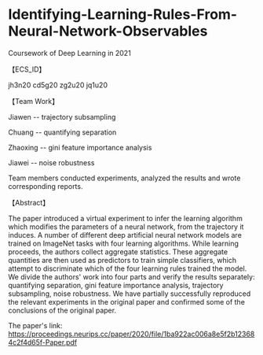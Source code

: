 # Identifying-Learning-Rules-From-Neural-Network-Observables
Coursework of Deep Learning in 2021

【ECS_ID】

jh3n20
cd5g20
zg2u20
jq1u20

【Team Work】

Jiawen --  trajectory subsampling

Chuang -- quantifying separation

Zhaoxing -- gini feature importance analysis

Jiawei -- noise robustness

Team members conducted experiments, analyzed the results and wrote corresponding reports.

【Abstract】

The paper introduced a virtual experiment to infer the learning algorithm which modifies the parameters of a neural network, from the trajectory it induces. A number of different deep artificial neural network models are trained on ImageNet tasks with four learning algorithms. While learning proceeds, the authors collect aggregate statistics. These aggregate quantities are then used as predictors to train simple classifiers, which attempt to discriminate which of the four learning rules trained the model. We divide the authors' work into four parts and verify the results separately: quantifying separation, gini feature importance analysis, trajectory subsampling, noise robustness. We have partially successfully reproduced the relevant experiments in the original paper and confirmed some of the conclusions of the original paper.

The paper's link: https://proceedings.neurips.cc/paper/2020/file/1ba922ac006a8e5f2b123684c2f4d65f-Paper.pdf
